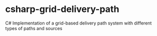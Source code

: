 # csharp-grid-delivery-path
C# Implementation of a grid-based delivery path system with different types of paths and sources
